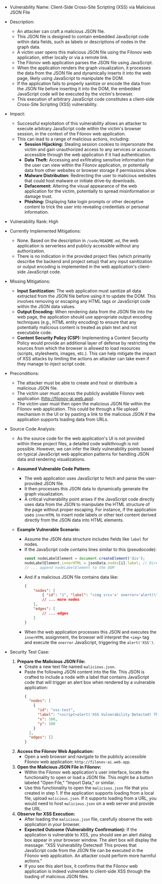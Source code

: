 * Vulnerability Name: Client-Side Cross-Site Scripting (XSS) via Malicious JSON File
* Description:
    - An attacker can craft a malicious JSON file.
    - This JSON file is designed to contain embedded JavaScript code within data fields, such as labels or descriptions of nodes in the graph data.
    - A victim user opens this malicious JSON file using the Filonov web application, either locally or via a remote link.
    - The Filonov web application parses the JSON file using JavaScript.
    - When the application renders the graph visualization, it processes the data from the JSON file and dynamically inserts it into the web page, likely using JavaScript to manipulate the DOM.
    - If the application fails to properly sanitize or encode the data from the JSON file before inserting it into the DOM, the embedded JavaScript code will be executed by the victim's browser.
    - This execution of arbitrary JavaScript code constitutes a client-side Cross-Site Scripting (XSS) vulnerability.
* Impact:
    - Successful exploitation of this vulnerability allows an attacker to execute arbitrary JavaScript code within the victim's browser session, in the context of the Filonov web application.
    - This can lead to a range of malicious actions, including:
        - **Session Hijacking:** Stealing session cookies to impersonate the victim and gain unauthorized access to any services or accounts accessible through the web application if it had authentication.
        - **Data Theft:** Accessing and exfiltrating sensitive information that the user can view within the Filonov application, or potentially data from other websites or browser storage if permissions allow.
        - **Malware Distribution:** Redirecting the user to malicious websites that could host malware or initiate drive-by downloads.
        - **Defacement:** Altering the visual appearance of the web application for the victim, potentially to spread misinformation or damage trust.
        - **Phishing:** Displaying fake login prompts or other deceptive content to trick the user into revealing credentials or personal information.
* Vulnerability Rank: High
* Currently Implemented Mitigations:
    - None. Based on the description in `/code/README.md`, the web application is serverless and publicly accessible without any authorization.
    - There is no indication in the provided project files (which primarily describe the backend and project setup) that any input sanitization or output encoding is implemented in the web application's client-side JavaScript code.
* Missing Mitigations:
    - **Input Sanitization:** The web application must sanitize all data extracted from the JSON file before using it to update the DOM. This involves removing or escaping any HTML tags or JavaScript code within the JSON data values.
    - **Output Encoding:**  When rendering data from the JSON file into the web page, the application should use appropriate output encoding techniques (e.g., HTML entity encoding) to ensure that any potentially malicious content is treated as plain text and not executable code.
    - **Content Security Policy (CSP):** Implementing a Content Security Policy would provide an additional layer of defense by restricting the sources from which the browser is allowed to load resources (scripts, stylesheets, images, etc.). This can help mitigate the impact of XSS attacks by limiting the actions an attacker can take even if they manage to inject script code.
* Preconditions:
    - The attacker must be able to create and host or distribute a malicious JSON file.
    - The victim user must access the publicly available Filonov web application (http://filonov-ai.web.app).
    - The victim user must then open the malicious JSON file within the Filonov web application. This could be through a file upload mechanism in the UI or by pasting a link to the malicious JSON if the application supports loading data from URLs.
* Source Code Analysis:
    - As the source code for the web application's UI is not provided within these project files, a detailed code walkthrough is not possible. However, we can infer the likely vulnerability points based on typical JavaScript web application patterns for handling JSON data and rendering visualizations.
    - **Assumed Vulnerable Code Pattern:**
        - The web application uses JavaScript to fetch and parse the user-provided JSON file.
        - It then processes this JSON data to dynamically generate the graph visualization.
        - A critical vulnerability point arises if the JavaScript code directly uses data from the JSON to manipulate the HTML structure of the page without proper escaping. For instance, if the application uses `innerHTML` to insert node labels or other text content derived directly from the JSON data into HTML elements.

    - **Example Vulnerable Scenario:**
        - Assume the JSON data structure includes fields like `label` for nodes.
        - If the JavaScript code contains lines similar to this (pseudocode):
          ```javascript
          const nodeLabelElement = document.createElement('div');
          nodeLabelElement.innerHTML = jsonData.nodes[i].label; // Directly using innerHTML without sanitization
          // ... append nodeLabelElement to the DOM
          ```
        - And if a malicious JSON file contains data like:
          ```json
          {
              "nodes": [
                  { "id": "1", "label": "<img src='x' onerror='alert(\"XSS\")'>" },
                  // ... more nodes
              ],
              "edges": [
                  // ... edges
              ]
          }
          ```
        - When the web application processes this JSON and executes the `innerHTML` assignment, the browser will interpret the `<img>` tag and execute the `onerror` JavaScript, triggering the `alert('XSS')`.

* Security Test Case:
    1. **Prepare the Malicious JSON File:**
        - Create a new text file named `malicious.json`.
        - Paste the following JSON content into the file. This JSON is crafted to include a node with a label that contains JavaScript code that will trigger an alert box when rendered by a vulnerable application:
          ```json
          {
            "nodes": [
              {
                "id": "xss-test",
                "label": "<script>alert('XSS Vulnerability Detected! This proves that JavaScript code from the JSON file can be executed in the Filonov web application. An attacker could perform more harmful actions.');</script>",
                "x": 100,
                "y": 100
              }
            ],
            "edges": []
          }
          ```
    2. **Access the Filonov Web Application:**
        - Open a web browser and navigate to the publicly accessible Filonov web application: `http://filonov-ai.web.app`.
    3. **Open the Malicious JSON File in Filonov:**
        - Within the Filonov web application's user interface, locate the functionality to open or load a JSON file. This might be a button labeled "Open File," "Import Data," or similar.
        - Use this functionality to open the `malicious.json` file that you created in step 1. If the application supports loading from a local file, upload `malicious.json`. If it supports loading from a URL, you would need to host `malicious.json` on a web server and provide the URL.
    4. **Observe for XSS Execution:**
        - After loading the `malicious.json` file, carefully observe the web application in your browser.
        - **Expected Outcome (Vulnerability Confirmation):** If the application is vulnerable to XSS, you should see an alert dialog box appear in your browser window. The alert box will display the message: "XSS Vulnerability Detected! This proves that JavaScript code from the JSON file can be executed in the Filonov web application. An attacker could perform more harmful actions."
        - If you see this alert box, it confirms that the Filonov web application is indeed vulnerable to client-side XSS through the loading of malicious JSON files.